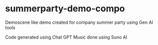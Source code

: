 # summerparty-demo-compo
Demoscene like demo created for company summer party using Gen AI tools

Code generated using Chat GPT 
Music done using Suno AI
